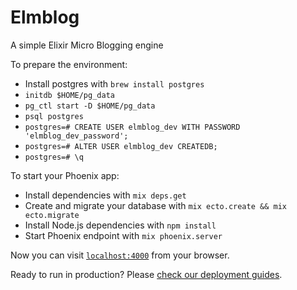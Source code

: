 # Elmblog

A simple Elixir Micro Blogging engine

To prepare the environment:

  * Install postgres with `brew install postgres`
  * `initdb $HOME/pg_data`
  * `pg_ctl start -D $HOME/pg_data`
  * `psql postgres`
  * `postgres=# CREATE USER elmblog_dev WITH PASSWORD 'elmblog_dev_password';`
  * `postgres=# ALTER USER elmblog_dev CREATEDB;`
  * `postgres=# \q`

To start your Phoenix app:

  * Install dependencies with `mix deps.get`
  * Create and migrate your database with `mix ecto.create && mix ecto.migrate`
  * Install Node.js dependencies with `npm install`
  * Start Phoenix endpoint with `mix phoenix.server`

Now you can visit [`localhost:4000`](http://localhost:4000) from your browser.

Ready to run in production? Please [check our deployment guides](http://www.phoenixframework.org/docs/deployment).
